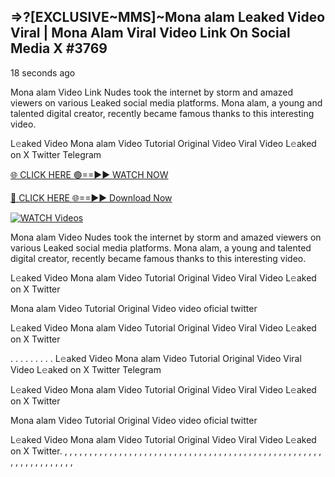 ## =>?[EXCLUSIVE~MMS]~Mona alam Leaked Video Viral | Mona Alam Viral Video Link On Social Media X #3769

18 seconds ago

Mona alam Video Link Nudes took the internet by storm and amazed viewers on various Leaked social media platforms. Mona alam, a young and talented digital creator, recently became famous thanks to this interesting video.

L𝚎aked Video Mona alam Video Tutorial Original Video Viral Video L𝚎aked on X Twitter Telegram

[🌐 CLICK HERE 🟢==►► WATCH NOW](https://dekho-ki-hoy-07-2k25.blogspot.com/2025/01/viral-on.html)

[🔴 CLICK HERE 🌐==►► Download Now](https://dekho-ki-hoy-07-2k25.blogspot.com/2025/01/viral-on.html)

[![WATCH Videos](https://i.imgur.com/dJHk4Zq.gif)](https://dekho-ki-hoy-07-2k25.blogspot.com/2025/01/viral-on.html)

Mona alam Video Nudes took the internet by storm and amazed viewers on various Leaked social media platforms. Mona alam, a young and talented digital creator, recently became famous thanks to this interesting video.

L𝚎aked Video Mona alam Video Tutorial Original Video Viral Video L𝚎aked on X Twitter

Mona alam Video Tutorial Original Video video oficial twitter

L𝚎aked Video Mona alam Video Tutorial Original Video Viral Video L𝚎aked on X Twitter

. . . . . . . . . L𝚎aked Video Mona alam Video Tutorial Original Video Viral Video L𝚎aked on X Twitter Telegram

L𝚎aked Video Mona alam Video Tutorial Original Video Viral Video L𝚎aked on X Twitter

Mona alam Video Tutorial Original Video video oficial twitter

L𝚎aked Video Mona alam Video Tutorial Original Video Viral Video L𝚎aked on X Twitter.
,
,
,
,
,
,
,
,
,
,
,
,
,
,
,
,
,
,
,
,
,
,
,
,
,
,
,
,
,
,
,
,
,
,
,
,
,
,
,
,
,
,
,
,
,
,
,
,
,
,
,
,
,
,
,
,
,
,
,
,
,
,
,
,
,